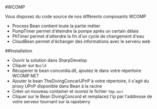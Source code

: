 #WCOMP

Vous disposez du code source de nos différents composants WCOMP

- Process Bean contient toute la partie métier
- PumpTimer permet d'éteindre la pompe après un certain délais
- PhTimer permet d'attendre la fin d'un cycle de changement d'eau
- CloudBean permet d'échanger des informations avec le serveru web

##Installation

- Ouvrir la solution dans SharpDevelop
- Cliquer sur `Build`
- Récuperer le bean concordia.dll, ajoutez le dans votre répertoire WCOMP.NET
- Ajouter le bean TheDivingConcarUPnP à votre répertoire, il s'agit du proxy UPnP disponible dans Bean à la racine
- Créer un nouveau container et ouvrez le fichier `tmp.wcc`
- Cliquer sur le Bean DivingConcord et remplacez l'ip par l'addresse de votre serveur tournant sur la rapsberry
